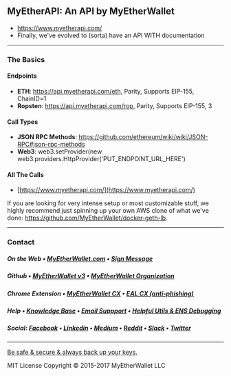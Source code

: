 ## MyEtherAPI: An API by MyEtherWallet
- https://www.myetherapi.com/
- Finally, we've evolved to (sorta) have an API WITH documentation

---

### The Basics

#### Endpoints
- **ETH**: https://api.myetherapi.com/eth, Parity,	Supports EIP-155, ChainID=1
- **Ropsten**:	https://api.myetherapi.com/rop,	Parity,	Supports EIP-155,	3

#### Call Types
- **JSON RPC Methods**: https://github.com/ethereum/wiki/wiki/JSON-RPC#json-rpc-methods
- **Web3**:	web3.setProvider(new web3.providers.HttpProvider('PUT_ENDPOINT_URL_HERE')

#### All The Calls
- [https://www.myetherapi.com/](https://www.myetherapi.com/)

If you are looking for very intense setup or most customizable stuff, we highly recommend just spinning up your own AWS clone of what we've done: https://github.com/MyEtherWallet/docker-geth-lb.

---

### Contact

##### On the Web • [MyEtherWallet.com](https://www.MyEtherWallet.com) • [Sign Message](https://www.myetherwallet.com/signmsg.html)

##### Github • [MyEtherWallet v3](https://github.com/kvhnuke/etherwallet) • [MyEtherWallet Organization](https://github.com/MyEtherWallet)

##### Chrome Extension • [MyEtherWallet CX](https://chrome.google.com/webstore/detail/myetherwallet-cx/nlbmnnijcnlegkjjpcfjclmcfggfefdm?hl=en) • [EAL CX (anti-phishing)](https://chrome.google.com/webstore/detail/etheraddresslookup/pdknmigbbbhmllnmgdfalmedcmcefdfn)

##### Help • [Knowledge Base](https://myetherwallet.groovehq.com/help_center) • [Email Suppport](mailto:support@myetherwallet.com) • [Helpful Utils &amp; ENS Debugging](https://www.myetherwallet.com/helpers.html)

##### Social: [Facebook](https://www.facebook.com/MyEtherWallet/) • [Linkedin](https://www.linkedin.com/company/myetherwallet) • [Medium](https://medium.com/@myetherwallet) • [Reddit](https://www.reddit.com/r/MyEtherWallet/) • [Slack](https://myetherwallet.herokuapp.com/) • [Twitter](https://twitter.com/myetherwallet)

---

[Be safe & secure & always back up your keys.](https://myetherwallet.groovehq.com/knowledge_base/topics/protecting-yourself-and-your-funds)

MIT License Copyright © 2015-2017 MyEtherWallet LLC
